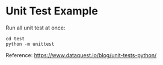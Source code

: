# Unit Test Example #

Run all unit test at once:
```
cd test
python -m unittest
```
Reference: https://www.dataquest.io/blog/unit-tests-python/